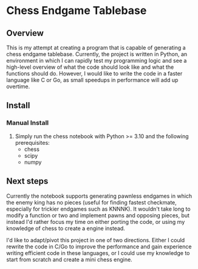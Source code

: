 # Chess Endgame Tablebase

## Overview

This is my attempt at creating a program that is capable of generating a chess endgame tablebase. Currently, the project is written in Python, an environment in which I can rapidly test my programming logic and see a high-level overview of what the code should look like and what the functions should do. However, I would like to write the code in a faster language like C or Go, as small speedups in performance will add up overtime.

## Install

### Manual Install

1. Simply run the chess notebook with Python >= 3.10 and the following prerequisites:
	- chess
	- scipy
	- numpy

## Next steps

Currently the notebook supports generating pawnless endgames in which the enemy king has no pieces (useful for finding fastest checkmate, especially for trickier endgames such as KNNNK). It wouldn't take long to modify a function or two and implement pawns and opposing pieces, but instead I'd rather focus my time on either porting the code, or using my knowledge of chess to create a engine instead. 

I'd like to adapt/pivot this project in one of two directions. Either I could rewrite the code in C/Go to improve the performance and gain experience writing efficient code in these languages, or I could use my knowledge to start from scratch and create a mini chess engine.

